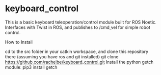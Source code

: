 # keyboard_control

This is a basic keyboard teleoperation/control module built for ROS Noetic. Interfaces with Twist in ROS, and publishes to /cmd_vel for simple robot control.

How to Install

cd to the src folder in your catkin workspace, and clone this repository there (assuming you have ros and git installed)
git clone https://github.com/rachelbe/keyboard_control.git
Install the python getch module: pip3 install getch
